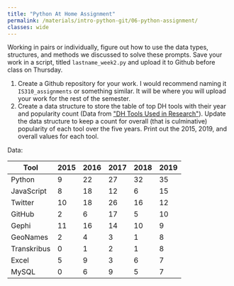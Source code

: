 ```yaml
---
title: "Python At Home Assignment"
permalink: /materials/intro-python-git/06-python-assignment/
classes: wide
---
```


Working in pairs or individually, figure out how to use the data types, structures, and methods we discussed to solve these prompts. Save your work in a script, titled `lastname_week2.py` and upload it to Github before class on Thursday. 

1. Create a Github repository for your work. I would recommend naming it `IS310_assignments` or something similar. It will be where you will upload your work for the rest of the semester.
2. Create a data structure to store the table of top DH tools with their year and popularity count (Data from ["DH Tools Used in Research"](https://weltliteratur.net/dh-tools-used-in-research/)). Update the data structure to keep a count for overall (that is culminative) popularity of each tool over the five years. Print out the 2015, 2019, and overall values for each tool.

Data:

| Tool        | 2015 | 2016 | 2017 | 2018 | 2019 |
|-------------|------|------|------|------|------|
| Python      | 9    | 22   | 27   | 32   | 35   |
| JavaScript  | 8    | 18   | 12   | 6    | 15   |
| Twitter     | 10   | 18   | 26   | 16   | 12   |
| GitHub      | 2    | 6    | 17   | 5    | 10   |
| Gephi       | 11   | 16   | 14   | 10   | 9    |
| GeoNames    | 2    | 4    | 3    | 1    | 8    |
| Transkribus | 0    | 1    | 2    | 1    | 8    |
| Excel       | 5    | 9    | 3    | 6    | 7    |
| MySQL       | 0    | 6    | 9    | 5    | 7    |
